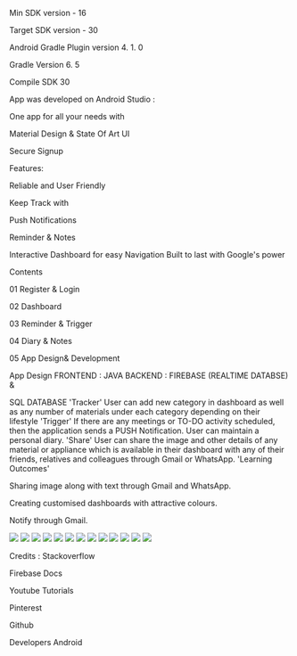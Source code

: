 


Min SDK version - 16

Target SDK version - 30

Android Gradle Plugin version 4. 1. 0

Gradle Version 6. 5

Compile SDK 30

App was developed on Android Studio :

One app for all your needs with

Material Design & State Of Art UI

Secure Signup


Features:

Reliable and
User Friendly

Keep Track with

Push Notifications

Reminder & Notes

Interactive Dashboard
for easy Navigation
Built to last with
Google's power

Contents

01 Register & Login

02 Dashboard

03 Reminder & Trigger

04 Diary & Notes

05 App Design& Development


App Design
FRONTEND : JAVA
BACKEND : FIREBASE (REALTIME DATABSE) &

SQL DATABASE
'Tracker'
User can add new category in
dashboard as well as any number
of materials under each category
depending on their lifestyle
'Trigger'
If there are any meetings or TO-DO
activity scheduled, then the application
sends a PUSH Notification.
User can maintain a personal diary.
'Share'
User can share the image and other
details of any material or appliance
which is available in their dashboard
with any of their friends, relatives and
colleagues through Gmail or
WhatsApp.
'Learning Outcomes'

Sharing image along with text
through Gmail and WhatsApp.

Creating customised dashboards
with attractive colours.

Notify through Gmail.


![](images/Intro.jpg)
![](images/Logo%20Design.jpg)
![](images/App%20Features.jpg)
![](images/Contents.jpg)
![](images/Login%20&%20Register.jpg)
![](images/Verification%20&%20Reset%20Password.jpg)
![](images/Login%20&%20Dashboard.jpg)
![](images/Tracker.jpg)
![](images/Sharing%20&%20Image%20Picker.jpg)
![](images/Notes.jpg)
![](images/Reminder.jpg)
![](images/Reminder%20Trigger.jpg)
![](images/App%20Design%20&%20Development.jpg)


Credits :
Stackoverflow

Firebase Docs

Youtube Tutorials

Pinterest

Github

Developers Android 
